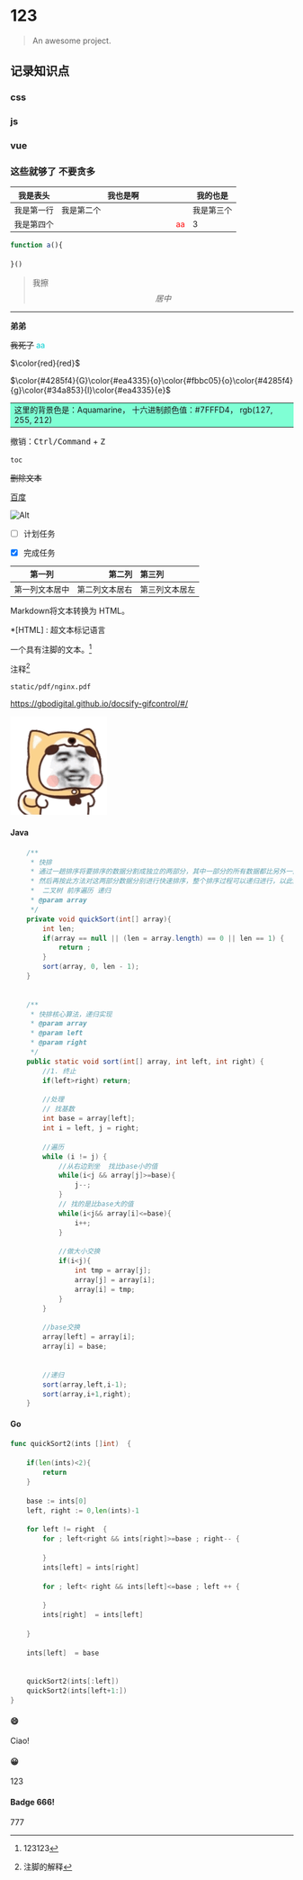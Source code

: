 # 123

> An awesome project.

## 记录知识点
### css
### js
### vue
### 这些就够了 不要贪多

我是表头| 我也是啊| 我的也是
--|--|--
我是第一行| 我是第二个| 我是第三个
| 我是第四个|<img width=200; > <font color=red >aa</font>|3


```javascript
function a(){

}()
```

> 我擦
$$  居中  $$
---
**弟弟**

~~我死了~~
<font color=DarkTurquoise >aa</font>

$\color{red}{red}$

$\color{#4285f4}{G}\color{#ea4335}{o}\color{#fbbc05}{o}\color{#4285f4}{g}\color{#34a853}{l}\color{#ea4335}{e}$

<table><tr><td bgcolor=#7FFFD4>这里的背景色是：Aquamarine，  十六进制颜色值：#7FFFD4， rgb(127, 255, 212)</td></tr></table>

撤销：<kbd>Ctrl/Command</kbd> + <kbd>Z</kbd>

`toc`



~~删除文本~~



[百度](https://www.baidu.com)

![Alt](url)


- [ ] 计划任务

- [x] 完成任务

| 第一列       | 第二列         | 第三列        |
|:-----------:| -------------:|:-------------|
| 第一列文本居中 | 第二列文本居右  | 第三列文本居左 |

Markdown将文本转换为 HTML。

*[HTML] :   超文本标记语言

一个具有注脚的文本。[^1]

注释[^2]





```pdf
static/pdf/nginx.pdf
```


https://gbodigital.github.io/docsify-gifcontrol/#/

![](../static/gif/test.gif "-gifcontrol-disabled;")




[^1]: 123123
[^2]: 注脚的解释





<!-- tabs:start -->

#### **Java**

```java
    /**
     * 快排
     * 通过一趟排序将要排序的数据分割成独立的两部分，其中一部分的所有数据都比另外一部分的所有数据都要小，
     * 然后再按此方法对这两部分数据分别进行快速排序，整个排序过程可以递归进行，以此达到整个数据变成有序序列。
     *  二叉树 前序遍历 递归
     * @param array
     */
    private void quickSort(int[] array){
        int len;
        if(array == null || (len = array.length) == 0 || len == 1) {
            return ;
        }
        sort(array, 0, len - 1);
    }


    /**
     * 快排核心算法，递归实现
     * @param array
     * @param left
     * @param right
     */
    public static void sort(int[] array, int left, int right) {
        //1. 终止
        if(left>right) return;

        //处理
        // 找基数
        int base = array[left];
        int i = left, j = right;

        //遍历
        while (i != j) {
            //从右边到坐  找比base小的值
            while(i<j && array[j]>=base){
                j--;
            }
            // 找的是比base大的值
            while(i<j&& array[i]<=base){
                i++;
            }

            //做大小交换
            if(i<j){
                int tmp = array[j];
                array[j] = array[i];
                array[i] = tmp;
            }
        }

        //base交换
        array[left] = array[i];
        array[i] = base;


        //递归
        sort(array,left,i-1);
        sort(array,i+1,right);
    }

```

#### **Go**

```go
func quickSort2(ints []int)  {

	if(len(ints)<2){
		return
	}

	base := ints[0]
	left, right := 0,len(ints)-1

	for left != right  {
		for ; left<right && ints[right]>=base ; right-- {

		}
		ints[left] = ints[right]

		for ; left< right && ints[left]<=base ; left ++ {

		}
		ints[right]	 = ints[left]

	}

	ints[left]  = base


	quickSort2(ints[:left])
	quickSort2(ints[left+1:])
}
```

#### **:smile:**

Ciao!

#### **😀**

123

#### **Badge <span class="tab-badge">666!</span>**

777

<!-- tabs:end -->